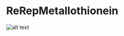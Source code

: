 # ReRepMetallothionein


![alt text](https://github.com/blacklabUCD/ReRepMetallothionein/blob/master/images/abstractImage.png?raw=true)

